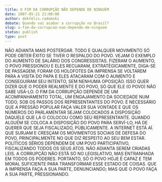 ```yaml
---
title: O FIM DA CORRUPÇÃO NÃO DEPENDE DE NINGUÉM
date: 2007-05-21 21:00:00
author: dekfelis.radomski
debate: Quando vai acabar a corrupção no Brasil?
slug: o-fim-da-corrupcao-nao-depende-de-ninguem
status: publish 
type: post
---
```


NÃO ADIANTA MAIS POSTERGAR. TODO E QUALQUER MOVIMENTO SÓ PODE OBTER ÊXITO SE TIVER O RESPALDO DO POVO. VEJAM O EXEMPLO DO AUMENTO DE SALÁRIO DOS CONGRESSISTAS. FIZERAM O AUMENTO, O POVO PRESSIONOU E ELES RECUARAM, EXTRATÈGICAMENTE, DIGA-SE DE PASSAGEM; FORAM OS HOLOFOTES DA IMPRENSA SE VOLTAREM PARA A VISITA DO PAPA E ELES ATACARAM COM O AUMENTO E CONSEGUIRAM SEU INTENTO, SEM NENHUMA OPOSIÇÃO. ISSO QUER DIZER QUE O PODER REALMENTE É DO POVO, SÓ QUE ELE (O POVO) NÃO SABE USÁ-LO. O FIM DA CORRUPÇÃO DEPENDE DE UM ACOMPANHAMENTO TOTAL, UM ENGAJAMENTO DA SOCIEDADE NUM TODO, SOB OS PASSOS DOS REPRESENTANTES DO POVO. É NECESSÁRIO QUE A PRESSÃO POPULAR FAÇA VALER SUA VONTADE E QUE OS NÚMEROS DO PARLAMENTAR SEJAM COLOCADOS A DISPOSIÇÃO DAQUELE QUE LÁ O COLOCOU COMO SEU REPRESENTANTE. QUANDO ALGUÉM SE COLOCA A DISPOSIÇÃO DO POVO PARA SERVÍ-LO, HÁ DE QUERER QUE SEJA FISCALIZADO, PÙBLICAMENTE. A INTERNET ESTÁ AÍ. QUE SURJAM E CRESÇAM OS MOVIMENTOS SOCIAIS DE DEFESA DO POVO, PRINCIPALMENTE NO QUE DIZ RESPEITO AO SEU BEM ESTAR. POLÍTICOS SÉRIOS DEPENDEM DE UM POVO PARTICIPATIVO, FISCALIZANDO TODOS OS SEUS ATOS. NÃO ADIANTA SEREM CRIADAS LEIS. A CORRUPÇÃO NÃO ESTÁ SÓ NO LEGISLATIVO, MAS ENTRANHADA EM TODOS OS PODERES. PORTANTO, SÓ O POVO HOJE É CAPAZ E TEM MORAL SUFICIENTE PARA TRANSFORMAR ESSE ESTADO DE COISAS. QUE A IMPRENSA FAÇA A SUA PARTE, DENUNCIANDO; MAS QUE O POVO FAÇA A SUA PARTE, PRESSIONANDO.
